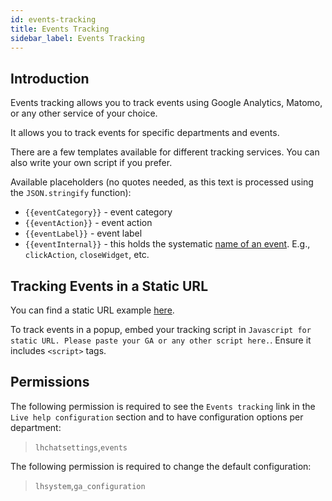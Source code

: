 ```yaml
---
id: events-tracking
title: Events Tracking
sidebar_label: Events Tracking
---
```


## Introduction

Events tracking allows you to track events using Google Analytics, Matomo, or any other service of your choice.

It allows you to track events for specific departments and events.

There are a few templates available for different tracking services. You can also write your own script if you prefer.

Available placeholders (no quotes needed, as this text is processed using the `JSON.stringify` function):

*   `{{eventCategory}}` - event category
*   `{{eventAction}}` - event action
*   `{{eventLabel}}` - event label
*   `{{eventInternal}}` - this holds the systematic [name of an event](../javascript-arguments.md). E.g., `clickAction`, `closeWidget`, etc.

## Tracking Events in a Static URL

You can find a static URL example [here](javascript-arguments.md#static-url-generation).

To track events in a popup, embed your tracking script in `Javascript for static URL. Please paste your GA or any other script here.`. Ensure it includes `<script>` tags.

## Permissions

The following permission is required to see the `Events tracking` link in the `Live help configuration` section and to have configuration options per department:

> `lhchatsettings`,`events`

The following permission is required to change the default configuration:

> `lhsystem`,`ga_configuration`
